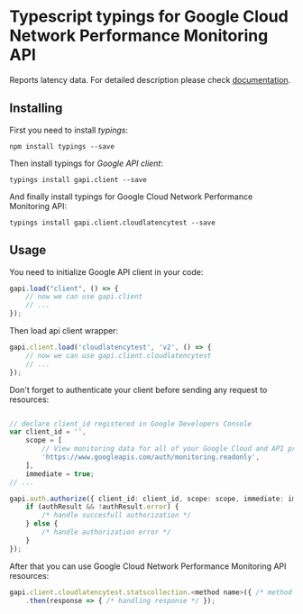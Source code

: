 # Typescript typings for Google Cloud Network Performance Monitoring API
Reports latency data.
For detailed description please check [documentation]().

## Installing

First you need to install *typings*:
```
npm install typings --save 
```

Then install typings for *Google API client*:
```
typings install gapi.client --save 
```

And finally install typings for Google Cloud Network Performance Monitoring API:
```
typings install gapi.client.cloudlatencytest --save 
```

## Usage

You need to initialize Google API client in your code:
```typescript
gapi.load("client", () => { 
    // now we can use gapi.client
    // ... 
});
```

Then load api client wrapper:
```typescript
gapi.client.load('cloudlatencytest', 'v2', () => {
    // now we can use gapi.client.cloudlatencytest
    // ... 
});
```

Don't forget to authenticate your client before sending any request to resources:
```typescript

// declare client_id registered in Google Developers Console
var client_id = '',
    scope = [     
        // View monitoring data for all of your Google Cloud and API projects
        'https://www.googleapis.com/auth/monitoring.readonly',
    ],
    immediate = true;
// ...

gapi.auth.authorize({ client_id: client_id, scope: scope, immediate: immediate }, authResult => {
    if (authResult && !authResult.error) {
        /* handle succesfull authorization */
    } else {
        /* handle authorization error */
    }
});            
```

After that you can use Google Cloud Network Performance Monitoring API resources:

```typescript
gapi.client.cloudlatencytest.statscollection.<method name>({ /* method parameters */ })
    .then(response => { /* handling response */ });
```